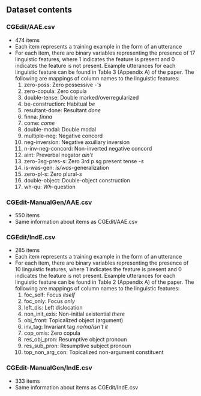 ## Dataset contents

### CGEdit/AAE.csv
- 474 items
- Each item represents a training example in the form of an utterance
- For each item, there are binary variables representing the presence of 17 linguistic features, where 1 indicates the feature is present and 0 indicates the feature is not present. Example utterances for each linguistic feature can be found in Table 3 (Appendix A) of the paper. The following are mappings of column names to the linguistic features:
	1. zero-poss: Zero possessive -*'s*
	1. zero-copula: Zero copula
	1. double-tense: Double marked/overregularized
	1. be-construction: Habitual *be*
	1. resultant-done: Resultant *done*
	1. finna: *finna*
	1. come: *come*
	1. double-modal: Double modal
	1. multiple-neg: Negative concord
	1. neg-inversion: Negative axuiliary inversion
	1. n-inv-neg-concord: Non-inverted negative concord
	1. aint: Preverbal negator *ain't*
	1. zero-3sg-pres-s: Zero 3rd p sg present tense -*s*
	1. is-was-gen: *is/was*-generalization
	1. zero-pl-s: Zero plural-*s*
	1. double-object: Double-object construction
	1. wh-qu: *Wh*-question

### CGEdit-ManualGen/AAE.csv
- 550 items
- Same information about items as CGEdit/AAE.csv

### CGEdit/IndE.csv
- 285 items
- Each item represents a training example in the form of an utterance
- For each item, there are binary variables representing the presence of 10 linguistic features, where 1 indicates the feature is present and 0 indicates the feature is not present. Example utterances for each linguistic feature can be found in Table 2 (Appendix A) of the paper. The following are mappings of column names to the linguistic features:
	1. foc\_self: Focus *itself*
	1. foc\_only: Focus *only*
	1. left\_dis: Left dislocation
	1. non\_init\_exis: Non-initial existential *there*
	1. obj\_front: Topicalized object (argument)
	1. inv\_tag: Invariant tag *no/na/isn't it*
	1. cop\_omis: Zero copula
	1. res\_obj\_pron: Resumptive object pronoun
	1. res\_sub\_pron: Resumptive subject pronoun
	1. top\_non\_arg\_con: Topicalized non-argument constituent 

### CGEdit-ManualGen/IndE.csv
- 333 items
- Same information about items as CGEdit/IndE.csv



